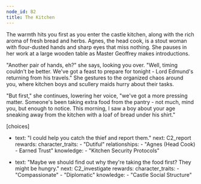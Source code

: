 ```yaml
---
node_id: B2
title: The Kitchen
---
```


The warmth hits you first as you enter the castle kitchen, along with the rich aroma of fresh bread and herbs. Agnes, the head cook, is a stout woman with flour-dusted hands and sharp eyes that miss nothing. She pauses in her work at a large wooden table as Master Geoffrey makes introductions.

"Another pair of hands, eh?" she says, looking you over. "Well, timing couldn't be better. We've got a feast to prepare for tonight - Lord Edmund's returning from his travels." She gestures to the organized chaos around you, where kitchen boys and scullery maids hurry about their tasks.

"But first," she continues, lowering her voice, "we've got a more pressing matter. Someone's been taking extra food from the pantry - not much, mind you, but enough to notice. This morning, I saw a boy about your age sneaking away from the kitchen with a loaf of bread under his shirt."

[choices]
- text: "I could help you catch the thief and report them."
  next: C2_report
  rewards:
    character_traits: 
      - "Dutiful"
    relationships:
      - "Agnes (Head Cook) - Earned Trust"
    knowledge:
      - "Kitchen Security Protocols"

- text: "Maybe we should find out why they're taking the food first? They might be hungry."
  next: C2_investigate
  rewards:
    character_traits: 
      - "Compassionate"
      - "Diplomatic"
    knowledge:
      - "Castle Social Structure"
